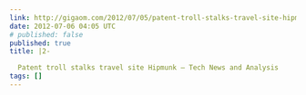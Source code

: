 ```yaml
---
link: http://gigaom.com/2012/07/05/patent-troll-stalks-travel-site-hipmunk/
date: 2012-07-06 04:05 UTC
# published: false
published: true
title: |2-

  Patent troll stalks travel site Hipmunk — Tech News and Analysis
tags: []
---
```



